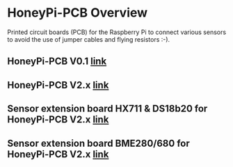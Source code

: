 # HoneyPi-PCB Overview

Printed circuit boards (PCB) for the Raspberry Pi to connect various sensors to avoid the use of jumper cables and flying resistors :-).

## HoneyPi-PCB V0.1 [link](./PCB_V0.1)  

## HoneyPi-PCB V2.x [link](./PCB_V2.x)  
## Sensor extension board HX711 & DS18b20 for HoneyPi-PCB V2.x [link](./PCB_Sensor_Board_2.x_HX711_DS18b20)  
## Sensor extension board BME280/680 for HoneyPi-PCB V2.x [link](./PCB_Sensor_Board_2.x_BME280_680)  

